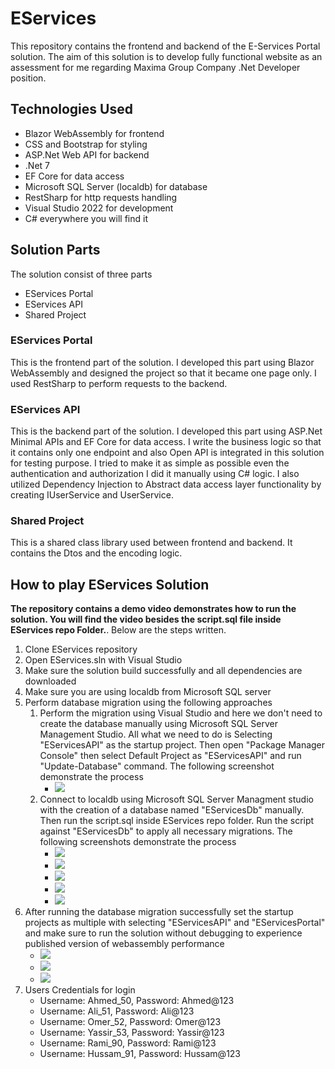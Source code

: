 # EServices
This repository contains the frontend and backend of the E-Services Portal solution. The aim of this solution is to develop fully functional website as an assessment for me regarding Maxima Group Company .Net Developer position.

## Technologies Used
<ul>
  <li>Blazor WebAssembly for frontend</li>
  <li>CSS and Bootstrap for styling</li>
  <li>ASP.Net Web API for backend</li>
  <li>.Net 7</li>
  <li>EF Core for data access</li>
  <li>Microsoft SQL Server (localdb) for database</li>
  <li>RestSharp for http requests handling</li>
  <li>Visual Studio 2022 for development</li>
  <li>C# everywhere you will find it</li>
</ul>


## Solution Parts
The solution consist of three parts
<ul>
  <li>EServices Portal</li>
  <li>EServices API</li>
  <li>Shared Project</li>
</ul>

### EServices Portal
This is the frontend part of the solution. I developed this part using Blazor WebAssembly and designed the project so that it became one page only. I used RestSharp to perform requests to the backend.

### EServices API
This is the backend part of the solution. I developed this part using ASP.Net Minimal APIs and EF Core for data access. I write the business logic so that it contains only one endpoint and also Open API is integrated in this solution for testing purpose. I tried to make it as simple as possible even the authentication and authorization I did it manually using C# logic. I also utilized Dependency Injection to Abstract data access layer functionality by creating IUserService and UserService.

### Shared Project
This is a shared class library used between frontend and backend. It contains the Dtos and the encoding logic.

## How to play EServices Solution
<strong>The repository contains a demo video demonstrates how to run the solution. You will find the video besides the script.sql file inside EServices repo Folder.</strong>. Below are the steps written.
<ol>
  <li>Clone EServices repository</li>
  <li>Open EServices.sln with Visual Studio</li>
  <li>Make sure the solution build successfully and all dependencies are downloaded</li>
  <li>Make sure you are using localdb from Microsoft SQL server</li>
  <li>
    Perform database migration using the following approaches
    <ol>
      <li>Perform the migration using Visual Studio and here we don't need to create the database manually using Microsoft SQL Server Management Studio. All what we need to do is Selecting "EServicesAPI" as the startup project. Then open "Package Manager Console" then select Default Project as "EServicesAPI" and run "Update-Database" command. The following screenshot demonstrate the process
        <ul>
          <li><img src="https://github.com/Khalid-Hassan-97/EServices/assets/54312650/56f438fa-6f96-48a2-a37a-80c668d990bb" /></li>
        </ul>
      </li>
      <li>Connect to localdb using Microsoft SQL Server Managment studio with the creation of a database named "EServicesDb" manually. Then run the script.sql inside EServices repo folder. Run the script against "EServicesDb" to apply all necessary migrations. The following screenshots demonstrate the process
        <ul>
          <li><img src="https://github.com/Khalid-Hassan-97/EServices/assets/54312650/15cc7844-660b-4602-b817-15d23b504e27" /></li>
          <li><img src="https://github.com/Khalid-Hassan-97/EServices/assets/54312650/98ae527f-0aeb-4215-922f-963133298706" /></li>
          <li><img src="https://github.com/Khalid-Hassan-97/EServices/assets/54312650/1c839d0b-1e88-497e-9ce3-1642427afff4" /></li>
          <li><img src="https://github.com/Khalid-Hassan-97/EServices/assets/54312650/841bf95a-e749-4647-92ff-fe5aef2ceb9b" /></li>
          <li><img src="https://github.com/Khalid-Hassan-97/EServices/assets/54312650/6dc61af3-da84-4623-99df-e34af65b454f" /></li>
        </ul>
      </li>
    </ol>
  </li>
  <li>After running the database migration successfully set the startup projects as multiple with selecting "EServicesAPI" and "EServicesPortal" and make sure to run the solution without debugging to experience published version of webassembly performance
    <ul>
      <li><img src="https://github.com/Khalid-Hassan-97/EServices/assets/54312650/600e6856-1c50-4f6f-9d50-3774043134e2" /></li>
      <li><img src="https://github.com/Khalid-Hassan-97/EServices/assets/54312650/7328ae42-4e6d-474d-9d3d-f13c14262a38)" /></li>
      <li><img src="https://github.com/Khalid-Hassan-97/EServices/assets/54312650/d1296290-333a-41e1-8784-72433f17e042" /></li>
    </ul>
  </li>
  <li>Users Credentials for login
    <ul>
      <li>Username: Ahmed_50, Password: Ahmed@123</li>
      <li>Username: Ali_51, Password: Ali@123</li>
      <li>Username: Omer_52, Password: Omer@123</li>
      <li>Username: Yassir_53, Password: Yassir@123</li>
      <li>Username: Rami_90, Password: Rami@123</li>
      <li>Username: Hussam_91, Password: Hussam@123</li>
    </ul>
  </li>
</ol>
